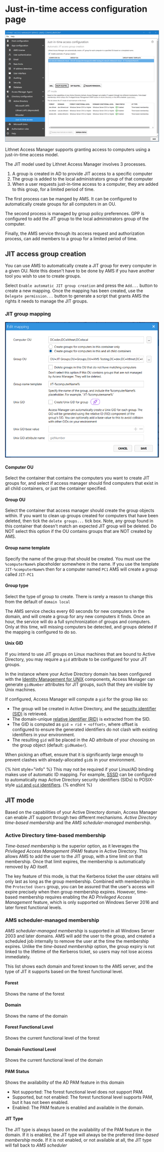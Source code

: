 # Just-in-time access configuration page

![](../../images/ui-page-directory-configuration-active-directory-jit.png)

Lithnet Access Manager supports granting access to computers using a just-in-time access model.

The JIT model used by Lithnet Access Manager involves 3 processes.

1. A group is created in AD to provide JIT access to a specific computer
2. The group is added to the local administrators group of that computer
3. When a user requests just-in-time access to a computer, they are added to this group, for a limited period of time.

The first process can be manged by AMS. It can be configured to automatically create groups for all computers in an OU.

The second process is managed by group policy preferences. GPP is configured to add the JIT group to the local administrators group of the computer.

Finally, the AMS service through its access request and authorization process, can add members to a group for a limited period of time.

## JIT access group creation

You can use AMS to automatically create a JIT group for every computer in a given OU. Note this doesn't have to be done by AMS if you have another tool you wish to use to create groups.

Select `Enable automatic JIT group creation` and press the `Add...` button to create a new mapping. Once the mapping has been created, use the `Delegate permission...` button to generate a script that grants AMS the rights it needs to manage the JIT groups.

### JIT group mapping

![](../../images/ui-page-directory-configuration-active-directory-jit-group-mapping.png)

#### Computer OU

Select the container that contains the computers you want to create JIT groups for, and select if access manager should find computers that exist in all child containers, or just the container specified.

#### Group OU

Select the container that access manager should create the group objects within. If you want to clean up groups created for computers that have been deleted, then tick the `delete groups...` tick box. Note, any group found in this container that doesn't match an expected JIT group will be deleted. Do NOT select this option if the OU contains groups that are NOT created by AMS.

#### Group name template

Specify the name of the group that should be created. You must use the `%computerName%` placeholder somewhere in the name. If you use the template `JIT-%computerName%` then for a computer named `PC1` AMS will create a group called `JIT-PC1`

#### Group type

Select the type of group to create. There is rarely a reason to change this from the default of `domain local`

The AMS service checks every 60 seconds for new computers in the domain, and will create a group for any new computers it finds. Once an hour, the service will do a full synchronization of groups and computers. Only at this time, will missing computers be detected, and groups deleted if the mapping is configured to do so.

#### Unix GID

If you intend to use JIT groups on Linux machines that are bound to Active Directory, you may require a `gid` attribute to be configured for your JIT groups.

In the instance where your Active Directory domain has been configured with the [Identity Management for UNIX](https://learn.microsoft.com/en-us/previous-versions/windows/it-pro/windows-server-2008-R2-and-2008/cc731178(v=ws.11)?redirectedfrom=MSDN) components, Access Manager can generate `gidNumber` attributes for JIT groups, such that they are visible by Unix machines.

If configured, Access Manager will compute a `gid` for the group like so:
* The group will be created in Active Directory, and the [security identifier (SID)](https://learn.microsoft.com/en-us/windows-server/identity/ad-ds/manage/understand-security-identifiers) is retrieved.
* The domain-unique [relative identifier (RID)](https://learn.microsoft.com/en-us/windows-server/identity/ad-ds/manage/understand-security-identifiers#security-identifier-architecture) is extracted from the SID.
* The GID is computed as `gid = rid + <offset>`, where offset is configured to ensure the generated identifiers do not clash with existing identifiers in your environment.
* The resulting `gid` will be placed in the AD attribute of your choosing on the group object (default: `gidNumber`).

When picking an offset, ensure that it is significantly large enough to prevent clashes with already-allocated `gid`s in your environment.

{% hint style="info" %}
This may not be required if your Linux/AD binding makes use of automatic ID mapping. For example, [SSSD](https://sssd.io/docs/ad/ad-provider.html#configuring-active-directory-to-use-posix-attributes) can be configured to automatically map Active Directory security identifiers (SIDs) to POSIX-style [`uid` and `gid` identifiers](https://en.wikipedia.org/wiki/User_identifier).
{% endhint %}

## JIT mode

Based on the capabilities of your Active Directory domain, Access Manager can enable JIT support through two different mechanisms. _Active Directory time-based membership_ and the _AMS scheduler-managed membership_.

### Active Directory time-based membership

_Time-based membership_ is the superior option, as it leverages the _Privileged Access Management (PAM)_ feature in Active Directory. This allows AMS to add the user to the JIT group, with a time limit on that membership. Once that limit expires, the membership is automatically removed by AD itself.

The key feature of this mode, is that the Kerberos ticket the user obtains will only last as long as the group membership. Combined with membership in the `Protected Users` group, you can be assured that the user's access will expire precisely when then group membership expires. However, time-based membership requires enabling the AD _Privileged Access Management_ feature, which is only supported on Windows Server 2016 and later forest functional levels.

### AMS scheduler-managed membership

_AMS scheduler-managed membership_ is supported in all Windows Server 2003 and later domains. AMS will add the user to the group, and created a scheduled job internally to remove the user at the time the membership expires. Unlike the _time-based membership_ option, the group expiry is not linked to the lifetime of the Kerberos ticket, so users may not lose access immediately.

This list shows each domain and forest known to the AMS server, and the type of JIT it supports based on the forest functional level.

#### Forest

Shows the name of the forest

#### Domain

Shows the name of the domain

#### Forest Functional Level

Shows the current functional level of the forest

#### Domain Functional Level

Shows the current functional level of the domain

#### PAM Status

Shows the availability of the AD PAM feature in this domain

* Not supported: The forest functional level does not support PAM.
* Supported, but not enabled: The forest functional level supports PAM, but it has not been enabled.
* Enabled: The PAM feature is enabled and available in the domain.

#### JIT Type

The JIT type is always based on the availability of the PAM feature in the domain. If it is enabled, the JIT type will always be the preferred _time-based membership_ mode. If it is not enabled, or not available at all, the JIT type will fall back to _AMS scheduler_
